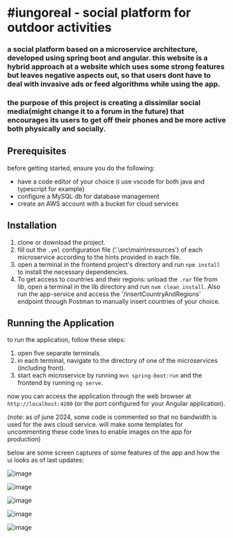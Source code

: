# #iungoreal - social platform for outdoor activities

### a social platform based on a microservice architecture, developed using spring boot and angular. this website is a hybrid approach at a website which uses some strong features but leaves negative aspects out, so that users dont have to deal with invasive ads or feed algorithms while using the app.
### the purpose of this project is creating a dissimilar social media(might change it to a forum in the future) that encourages its users to get off their phones and be more active both physically and socially.

## Prerequisites

before getting started, ensure you do the following:
- have a code editor of your choice (i use vscode for both java and typescript for example)
- configure a MySQL db for database management
- create an AWS account with a bucket for cloud services

## Installation

1. clone or download the project.
2. fill out the `.yml` configuration file ('.\src\main\resources') of each microservice according to the hints provided in each file.
3. open a terminal in the frontend project's directory and run `npm install` to install the necessary dependencies.
4. To get access to countries and their regions: unload the `.rar` file from lib, open a terminal in the lib directory and run `nvm clean install`. Also run the app-service and access the '/insertCountryAndRegions' endpoint through Postman to manually insert countries of your choice.

## Running the Application

to run the application, follow these steps:

1. open five separate terminals.
2. in each terminal, navigate to the directory of one of the microservices (including front).
3. start each microservice by running `mvn spring-boot:run` and the frontend by running `ng serve`.

now you can access the application through the web browser at `http://localhost:4200` (or the port configured for your Angular application).

(note: as of june 2024, some code is commented so that no bandwidth is used for the aws cloud service. will make some templates for uncommenting these code lines to enable images on the app for production)

below are some screen captures of some features of the app and how the ui looks as of last updates:

![image](https://github.com/petreastefann/iungoreal/assets/56685226/74276d2f-e174-408e-ace4-0ffe86a9afcd) 

![image](https://github.com/petreastefann/iungoreal/assets/56685226/974facc5-99a4-438b-a806-bacea8eba4e6) 

![image](https://github.com/petreastefann/iungoreal/assets/56685226/01fc8d7f-5774-45b3-ad84-da2cd3dd952f)

![image](https://github.com/petreastefann/iungoreal/assets/56685226/91a78ab7-63b3-491e-9c6e-0bc2e8477848) 

![image](https://github.com/petreastefann/iungoreal/assets/56685226/ba47fe9b-2cfe-4152-87fe-d4289bbfa192)


